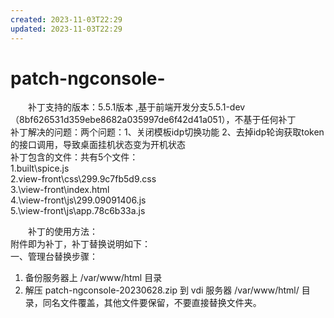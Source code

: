 ```yaml
---
created: 2023-11-03T22:29
updated: 2023-11-03T22:29
---
```

# patch-ngconsole-

　　补丁支持的版本：5.5.1版本 ,基于前端开发分支5.5.1-dev（8bf626531d359ebe8682a035997de6f42d41a051），不基于任何补丁  
补丁解决的问题：两个问题：1、关闭模板idp切换功能 2、去掉idp轮询获取token的接口调用，导致桌面挂机状态变为开机状态  
补丁包含的文件：共有5个文件：  
	1.built\spice.js  
	2.view-front\css\299.9c7fb5d9.css  
	3.\view-front\index.html  
	4.\view-front\js\299.09091406.js  
	5.\view-front\js\app.78c6b33a.js

　　补丁的使用方法：  
附件即为补丁，补丁替换说明如下：  
一、管理台替换步骤：

1. 备份服务器上 /var/www/html 目录
2. 解压 patch-ngconsole-20230628.zip 到 vdi 服务器 /var/www/html/ 目录，同名文件覆盖，其他文件要保留，不要直接替换文件夹。
